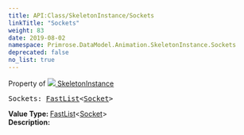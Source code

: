 ```yaml
---
title: API:Class/SkeletonInstance/Sockets
linkTitle: "Sockets"
weight: 83
date: 2019-08-02
namespace: Primrose.DataModel.Animation.SkeletonInstance.Sockets
deprecated: false
no_list: true
---
```

Property of <a href="/docs/api-reference/Class/SkeletonInstance"><img src="/icons/silk/bone.png"/>&nbsp;SkeletonInstance</a>
<pre class="method-declaration">
Sockets: <a class="type" href="/docs/api-reference/Misc/FastList">FastList</a><<a class="type" href="/docs/api-reference/Class/Socket">Socket</a>></pre>
<b>Value Type: </b>
<a class="type" href="/docs/api-reference/Misc/FastList">FastList</a><<a class="type" href="/docs/api-reference/Class/Socket">Socket</a>>
<br/>
<b>Description: </b>